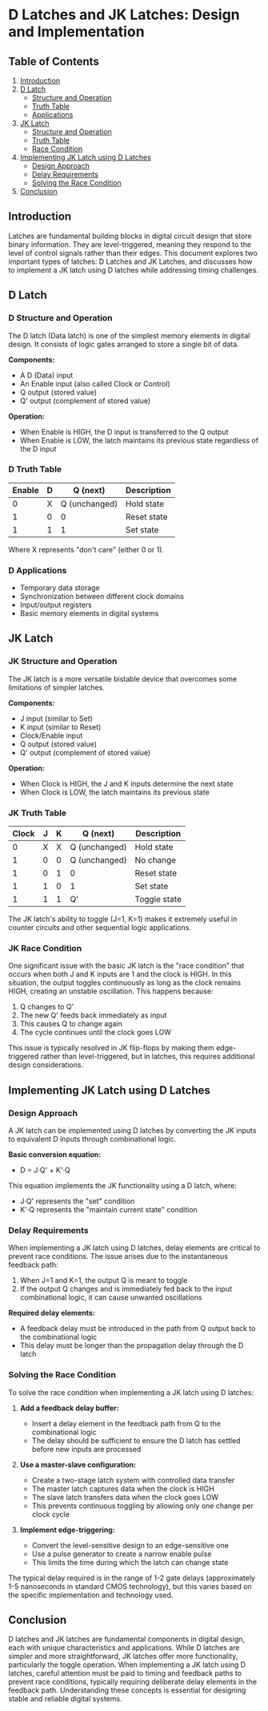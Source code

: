 # D Latches and JK Latches: Design and Implementation

## Table of Contents
1. [Introduction](#introduction)
2. [D Latch](#d-latch)
   - [Structure and Operation](#d-structure-and-operation)
   - [Truth Table](#d-truth-table)
   - [Applications](#d-applications)
3. [JK Latch](#jk-latch)
   - [Structure and Operation](#jk-structure-and-operation)
   - [Truth Table](#jk-truth-table)
   - [Race Condition](#jk-race-condition)
4. [Implementing JK Latch using D Latches](#implementing-jk-latch-using-d-latches)
   - [Design Approach](#design-approach)
   - [Delay Requirements](#delay-requirements)
   - [Solving the Race Condition](#solving-the-race-condition)
5. [Conclusion](#conclusion)

## Introduction

Latches are fundamental building blocks in digital circuit design that store binary information. They are level-triggered, meaning they respond to the level of control signals rather than their edges. This document explores two important types of latches: D Latches and JK Latches, and discusses how to implement a JK latch using D latches while addressing timing challenges.

## D Latch

### D Structure and Operation

The D latch (Data latch) is one of the simplest memory elements in digital design. It consists of logic gates arranged to store a single bit of data.

**Components:**
- A D (Data) input
- An Enable input (also called Clock or Control)
- Q output (stored value)
- Q' output (complement of stored value)

**Operation:**
- When Enable is HIGH, the D input is transferred to the Q output
- When Enable is LOW, the latch maintains its previous state regardless of the D input

### D Truth Table

| Enable | D | Q (next) | Description |
|--------|---|----------|-------------|
| 0      | X | Q (unchanged) | Hold state |
| 1      | 0 | 0        | Reset state |
| 1      | 1 | 1        | Set state   |

Where X represents "don't care" (either 0 or 1).

### D Applications

- Temporary data storage
- Synchronization between different clock domains
- Input/output registers
- Basic memory elements in digital systems

## JK Latch

### JK Structure and Operation

The JK latch is a more versatile bistable device that overcomes some limitations of simpler latches.

**Components:**
- J input (similar to Set)
- K input (similar to Reset)
- Clock/Enable input
- Q output (stored value)
- Q' output (complement of stored value)

**Operation:**
- When Clock is HIGH, the J and K inputs determine the next state
- When Clock is LOW, the latch maintains its previous state

### JK Truth Table

| Clock | J | K | Q (next) | Description |
|-------|---|---|----------|-------------|
| 0     | X | X | Q (unchanged) | Hold state |
| 1     | 0 | 0 | Q (unchanged) | No change |
| 1     | 0 | 1 | 0        | Reset state |
| 1     | 1 | 0 | 1        | Set state   |
| 1     | 1 | 1 | Q'       | Toggle state |

The JK latch's ability to toggle (J=1, K=1) makes it extremely useful in counter circuits and other sequential logic applications.

### JK Race Condition

One significant issue with the basic JK latch is the "race condition" that occurs when both J and K inputs are 1 and the clock is HIGH. In this situation, the output toggles continuously as long as the clock remains HIGH, creating an unstable oscillation. This happens because:

1. Q changes to Q'
2. The new Q' feeds back immediately as input
3. This causes Q to change again
4. The cycle continues until the clock goes LOW

This issue is typically resolved in JK flip-flops by making them edge-triggered rather than level-triggered, but in latches, this requires additional design considerations.

## Implementing JK Latch using D Latches

### Design Approach

A JK latch can be implemented using D latches by converting the JK inputs to equivalent D inputs through combinational logic.

**Basic conversion equation:**
- D = J·Q' + K'·Q

This equation implements the JK functionality using a D latch, where:
- J·Q' represents the "set" condition
- K'·Q represents the "maintain current state" condition

### Delay Requirements

When implementing a JK latch using D latches, delay elements are critical to prevent race conditions. The issue arises due to the instantaneous feedback path:

1. When J=1 and K=1, the output Q is meant to toggle
2. If the output Q changes and is immediately fed back to the input combinational logic, it can cause unwanted oscillations

**Required delay elements:**
- A feedback delay must be introduced in the path from Q output back to the combinational logic
- This delay must be longer than the propagation delay through the D latch

### Solving the Race Condition

To solve the race condition when implementing a JK latch using D latches:

1. **Add a feedback delay buffer:**
   - Insert a delay element in the feedback path from Q to the combinational logic
   - The delay should be sufficient to ensure the D latch has settled before new inputs are processed

2. **Use a master-slave configuration:**
   - Create a two-stage latch system with controlled data transfer
   - The master latch captures data when the clock is HIGH
   - The slave latch transfers data when the clock goes LOW
   - This prevents continuous toggling by allowing only one change per clock cycle

3. **Implement edge-triggering:**
   - Convert the level-sensitive design to an edge-sensitive one
   - Use a pulse generator to create a narrow enable pulse
   - This limits the time during which the latch can change state

The typical delay required is in the range of 1-2 gate delays (approximately 1-5 nanoseconds in standard CMOS technology), but this varies based on the specific implementation and technology used.

## Conclusion

D latches and JK latches are fundamental components in digital design, each with unique characteristics and applications. While D latches are simpler and more straightforward, JK latches offer more functionality, particularly the toggle operation. When implementing a JK latch using D latches, careful attention must be paid to timing and feedback paths to prevent race conditions, typically requiring deliberate delay elements in the feedback path. Understanding these concepts is essential for designing stable and reliable digital systems.
